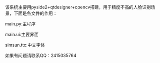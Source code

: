 # 
该系统主要用pyside2+qtdesigner+opencv搭建，用于精度不高的人脸识别场景，下面是各文件的作用：


main.py:主程序

main.ui:主要界面

simsun.ttc:中文字体

如果有问题请联系QQ：2415035764
